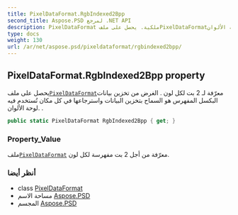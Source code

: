 ```yaml
---
title: PixelDataFormat.RgbIndexed2Bpp
second_title: Aspose.PSD لمرجع .NET API
description: PixelDataFormat ملكية. يحصل على ملفPixelDataFormatمعرّفة لـ 2 بت لكل لون . الغرض من تخزين بيانات البكسل المفهرس هو السماح بتخزين البيانات واسترجاعها في كل مكان تُستخدم فيه لوحة الألوان. .
type: docs
weight: 130
url: /ar/net/aspose.psd/pixeldataformat/rgbindexed2bpp/
---
```

## PixelDataFormat.RgbIndexed2Bpp property

يحصل على ملف[`PixelDataFormat`](../)معرّفة لـ 2 بت لكل لون . الغرض من تخزين بيانات البكسل المفهرس هو السماح بتخزين البيانات واسترجاعها في كل مكان تُستخدم فيه لوحة الألوان. .

```csharp
public static PixelDataFormat RgbIndexed2Bpp { get; }
```

### Property_Value

ملف[`PixelDataFormat`](../) معرّفة من أجل 2 بت مفهرسة لكل لون.

### أنظر أيضا

* class [PixelDataFormat](../)
* مساحة الاسم [Aspose.PSD](../../pixeldataformat/)
* المجسم [Aspose.PSD](../../../)


